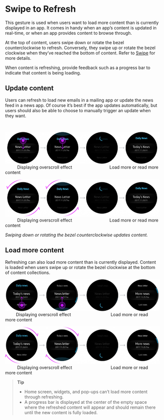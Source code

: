 # Swipe to Refresh



This gesture is used when users want to load more content than is currently displayed in an app. It comes in handy when an app’s content is updated in real-time, or when an app provides content to browse through.

At the top of content, users swipe down or rotate the bezel counterclockwise to refresh. Conversely, they swipe up or rotate the bezel clockwise when they’ve reached the bottom of content. Refer to [Swipe](../interaction/touch.mdl#swipe) for more details.

When content is refreshing, provide feedback such as a progress bar to indicate that content is being loading.


<a name="update"></a>
## Update content

Users can refresh to load new emails in a mailing app or update the news feed in a news app. Of course it’s best if the app updates automatically, but users should also be able to choose to manually trigger an update when they want.

 

![](media/pattern_9.14.1_1-850x174.png)  
          Displaying overscroll effect                               Load more or read more content

![](media/pattern_9.14.1_2-850x206.png)  
          Displaying overscroll effect                               Load more or read more content

*Swiping down or rotating the bezel counterclockwise updates content.*

## Load more content

Refreshing can also load more content than is currently displayed. Content is loaded when users swipe up or rotate the bezel clockwise at the bottom of content collections.

![](media/pattern_9.14.2_1-850x174.png)  
         Displaying overscroll effect                                 Load more or read more content


![](media/pattern_9.14.2_2-850x206.png)  
          Displaying overscroll effect                                Load more or read more content


> **Tip**  
> -  Home screen, widgets, and pop-ups can’t load more content through refreshing.
> -  A progress bar is displayed at the center of the empty space where the refreshed content will appear and should remain there until the new content is fully loaded.
